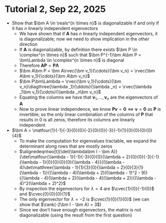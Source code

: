 # Tutorial 2, Sep 22, 2025

* Show that $\bm A \in \reals^{n \times n}$ is diagonalizable if and only if it has $n$ linearly independent eigenvectors
	* We have shown that if $\bm A$ has $n$ linearly independent eigenvectors, it is diagonalizable; now we need to show implication in the other direction
	* If $\bm A$ is diagonalizable, by definition there exists $\bm P \in \complex^{n \times n}$ such that $\bm P^{-1}\bm A\bm P = \bm\Lambda \in \complex^{n \times n}$ is diagonal
	* Therefore $\bm A\bm P = \bm P\bm\Lambda$
	* $\bm A\bm P = \bm A\rvec{\bm v_1}{\cdots}{\bm v_n} = \rvec{\bm A\bm v_1}{\cdots}{\bm A\bm v_n}$
	* $\bm P\bm\Lambda = \rvec{\bm v_1}{\cdots}{\bm v_n}\diagthree{\lambda _1}{\ddots}{\lambda _n} = \rvec{\lambda _1\bm v_1}{\cdots}{\lambda _n\bm v_n}$
	* Equating the columns we have that $\bm v_1, \dots, \bm v_n$ are the eigenvectors of $\bm A$
	* Now to prove linear independence, we know $\bm P\bm v = \bm 0 \iff \bm v = \bm 0$ as $\bm P$ is invertible; so the only linear combination of the columns of $\bm P$ that results in 0 is all zeros, therefore its columns are linearly independent
* $\bm A = \matfour{1}{-1}{-3}{0}{0}{-2}{0}{0}{-3}{-1}{1}{0}{0}{0}{0}{4}$
	* To make the computation for eigenvalues tractable, we expand the determinant along rows that are mostly zeros
	* $\alignedeqntwo[t]{\det(\lambda\bm I - \bm A)}{\det\matfour{\lambda - 1}{-1}{-3}{0}{0}{\lambda + 2}{0}{0}{-3}{-1}{\lambda - 1}{0}{0}{0}{0}{\lambda - 4}}{(\lambda - 4)\det\matthree{\lambda - 1}{1}{3}{0}{\lambda + 2}{0}{3}{1}{\lambda - 1}}{(\lambda - 4)(\lambda + 2)((\lambda - 1)^2 - 9)}{(\lambda - 4)(\lambda + 2)(\lambda - 4)(\lambda + 2)}{(\lambda - 4)^2(\lambda + 2)^2}$
	* By inspection the eigenvectors for $\lambda = 4$ are $\cvec{1}{0}{-1}{0}$ and $\cvec{0}{0}{0}{1}$
	* The only eigenvector for $\lambda = -2$ is $\cvec{1}{0}{1}{0}$ (we can show that $\rank(-2\bm I - \bm A) = 3$)
	* Since we don't have enough eigenvectors, the matrix is not diagonalizable (using the result from the first question)

